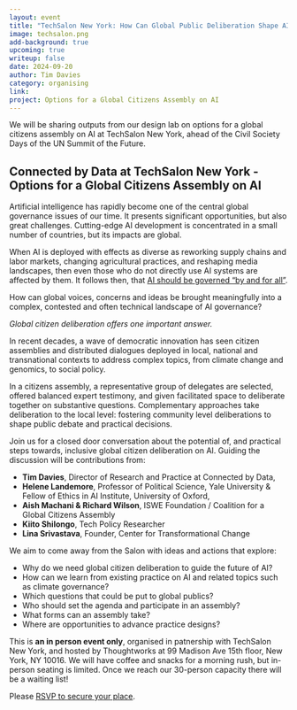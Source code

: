 ```yaml
---
layout: event
title: "TechSalon New York: How Can Global Public Deliberation Shape AI?"
image: techsalon.png
add-background: true
upcoming: true
writeup: false
date: 2024-09-20
author: Tim Davies
category: organising
link: 
project: Options for a Global Citizens Assembly on AI
---
```


We will be sharing outputs from our design lab on options for a global citizens assembly on AI at TechSalon New York, ahead of the Civil Society Days of the UN Summit of the Future.

<!--more-->

## Connected by Data at TechSalon New York - Options for a Global Citizens Assembly on AI

Artificial intelligence has rapidly become one of the central global governance issues of our time. It presents significant opportunities, but also great challenges. Cutting-edge AI development is concentrated in a small number of countries, but its impacts are global.

When AI is deployed with effects as diverse as reworking supply chains and labor markets, changing agricultural practices, and reshaping media landscapes, then even those who do not directly use AI systems are affected by them. It follows then, that [AI should be governed “by and for all”](https://www.un.org/sites/un2.un.org/files/un_ai_advisory_body_governing_ai_for_humanity_interim_report.pdf).

How can global voices, concerns and ideas be brought meaningfully into a complex, contested and often technical landscape of AI governance?

_Global citizen deliberation offers one important answer._

In recent decades, a wave of democratic innovation has seen citizen assemblies and distributed dialogues deployed in local, national and transnational contexts to address complex topics, from climate change and genomics, to social policy.

In a citizens assembly, a representative group of delegates are selected, offered balanced expert testimony, and given facilitated space to deliberate together on substantive questions. Complementary approaches take deliberation to the local level: fostering community level deliberations to shape public debate and practical decisions.

Join us for a closed door conversation about the potential of, and practical steps towards, inclusive global citizen deliberation on AI. Guiding the discussion will be contributions from:

* **Tim Davies**, Director of Research and Practice at Connected by Data,
* **Helene Landemore**, Professor of Political Science, Yale University & Fellow of Ethics in AI Institute, University of Oxford,
* **Aish Machani & Richard Wilson**, ISWE Foundation / Coalition for a Global Citizens Assembly
* **Kiito Shilongo**, Tech Policy Researcher
* **Lina Srivastava**, Founder, Center for Transformational Change

We aim to come away from the Salon with ideas and actions that explore:

* Why do we need global citizen deliberation to guide the future of AI?
* How can we learn from existing practice on AI and related topics such as climate governance?
* Which questions that could be put to global publics?
* Who should set the agenda and participate in an assembly?
* What forms can an assembly take?
* Where are opportunities to advance practice designs?

This is **an in person event only**, organised in patnership with TechSalon New York, and hosted by Thoughtworks at 99 Madison Ave 15th floor, New York, NY 10016. We will have coffee and snacks for a morning rush, but in-person seating is limited. Once we reach our 30-person capacity there will be a waiting list!

Please [RSVP to secure your place](https://docs.google.com/forms/d/e/1FAIpQLSdQYPBr_MnI6emrBAOmAsIfdWpL2WBGfNzOdIj8Sm1hMVr4-w/viewform).